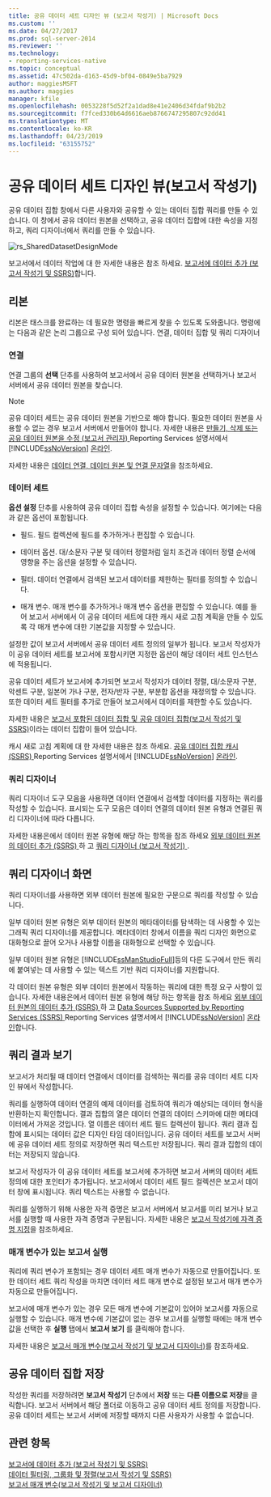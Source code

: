 ```yaml
---
title: 공유 데이터 세트 디자인 뷰 (보고서 작성기) | Microsoft Docs
ms.custom: ''
ms.date: 04/27/2017
ms.prod: sql-server-2014
ms.reviewer: ''
ms.technology:
- reporting-services-native
ms.topic: conceptual
ms.assetid: 47c502da-d163-45d9-bf04-0849e5ba7929
author: maggiesMSFT
ms.author: maggies
manager: kfile
ms.openlocfilehash: 0053228f5d52f2a1dad8e41e2406d34fdaf9b2b2
ms.sourcegitcommit: f7fced330b64d6616aeb8766747295807c92dd41
ms.translationtype: MT
ms.contentlocale: ko-KR
ms.lasthandoff: 04/23/2019
ms.locfileid: "63155752"
---
```

# <a name="shared-dataset-design-view-report-builder"></a>공유 데이터 세트 디자인 뷰(보고서 작성기)
  공유 데이터 집합 창에서 다른 사용자와 공유할 수 있는 데이터 집합 쿼리를 만들 수 있습니다. 이 창에서 공유 데이터 원본을 선택하고, 공유 데이터 집합에 대한 속성을 지정하고, 쿼리 디자이너에서 쿼리를 만들 수 있습니다.  
  
 ![rs_SharedDatasetDesignMode](../media/rs-shareddatasetdesignmode.gif "rs_SharedDatasetDesignMode")  
  
 보고서에서 데이터 작업에 대 한 자세한 내용은 참조 하세요. [보고서에 데이터 추가 &#40;보고서 작성기 및 SSRS&#41;](../report-data/report-datasets-ssrs.md)합니다.  
  
##  <a name="Ribbon"></a> 리본  
 리본은 태스크를 완료하는 데 필요한 명령을 빠르게 찾을 수 있도록 도와줍니다. 명령에는 다음과 같은 논리 그룹으로 구성 되어 있습니다. 연결, 데이터 집합 및 쿼리 디자이너  
  
### <a name="connection"></a>연결  
 연결 그룹의 **선택** 단추를 사용하여 보고서에서 공유 데이터 원본을 선택하거나 보고서 서버에서 공유 데이터 원본을 찾습니다.  
  
> [!NOTE]  
>  공유 데이터 세트는 공유 데이터 원본을 기반으로 해야 합니다. 필요한 데이터 원본을 사용할 수 없는 경우 보고서 서버에서 만들어야 합니다. 자세한 내용은 [만들기, 삭제 또는 공유 데이터 원본을 수정 &#40;보고서 관리자&#41; ](../create-delete-or-modify-a-shared-data-source-report-manager.md) Reporting Services 설명서에서 [!INCLUDE[ssNoVersion](../../../includes/ssnoversion-md.md)] [온라인](https://go.microsoft.com/fwlink/?linkid=121312).  
  
 자세한 내용은 [데이터 연결, 데이터 원본 및 연결 문자열](../data-connections-data-sources-and-connection-strings-in-report-builder.md)을 참조하세요.  
  
### <a name="dataset"></a>데이터 세트  
 **옵션 설정** 단추를 사용하여 공유 데이터 집합 속성을 설정할 수 있습니다. 여기에는 다음과 같은 옵션이 포함됩니다.  
  
-   필드. 필드 컬렉션에 필드를 추가하거나 편집할 수 있습니다.  
  
-   데이터 옵션. 대/소문자 구분 및 데이터 정렬처럼 일치 조건과 데이터 정렬 순서에 영향을 주는 옵션을 설정할 수 있습니다.  
  
-   필터. 데이터 연결에서 검색된 보고서 데이터를 제한하는 필터를 정의할 수 있습니다.  
  
-   매개 변수. 매개 변수를 추가하거나 매개 변수 옵션을 편집할 수 있습니다. 예를 들어 보고서 서버에서 이 공유 데이터 세트에 대한 캐시 새로 고침 계획을 만들 수 있도록 각 매개 변수에 대한 기본값을 지정할 수 있습니다.  
  
 설정한 값이 보고서 서버에서 공유 데이터 세트 정의의 일부가 됩니다. 보고서 작성자가 이 공유 데이터 세트를 보고서에 포함시키면 지정한 옵션이 해당 데이터 세트 인스턴스에 적용됩니다.  
  
 공유 데이터 세트가 보고서에 추가되면 보고서 작성자가 데이터 정렬, 대/소문자 구분, 악센트 구분, 일본어 가나 구분, 전자/반자 구분, 부분합 옵션을 재정의할 수 있습니다. 또한 데이터 세트 필터를 추가로 만들어 보고서에서 데이터를 제한할 수도 있습니다.  
  
 자세한 내용은 [보고서 포함된 데이터 집합 및 공유 데이터 집합&#40;보고서 작성기 및 SSRS&#41;](../report-data/report-embedded-datasets-and-shared-datasets-report-builder-and-ssrs.md)이라는 데이터 집합이 들어 있습니다.  
  
 캐시 새로 고침 계획에 대 한 자세한 내용은 참조 하세요. [공유 데이터 집합 캐시 &#40;SSRS&#41; ](../report-server/cache-shared-datasets-ssrs.md) Reporting Services 설명서에서 [!INCLUDE[ssNoVersion](../../../includes/ssnoversion-md.md)] [온라인](https://go.microsoft.com/fwlink/?linkid=121312).  
  
### <a name="query-designer"></a>쿼리 디자이너  
 쿼리 디자이너 도구 모음을 사용하면 데이터 연결에서 검색할 데이터를 지정하는 쿼리를 작성할 수 있습니다. 표시되는 도구 모음은 데이터 연결의 데이터 원본 유형과 연결된 쿼리 디자이너에 따라 다릅니다.  
  
 자세한 내용은에서 데이터 원본 유형에 해당 하는 항목을 참조 하세요 [외부 데이터 원본의 데이터 추가 &#40;SSRS&#41; ](../report-data/add-data-from-external-data-sources-ssrs.md) 하 고 [쿼리 디자이너 &#40;보고서 작성기&#41; ](../query-designers-report-builder.md) .  
  

  
##  <a name="DesignSurface"></a> 쿼리 디자이너 화면  
 쿼리 디자이너를 사용하면 외부 데이터 원본에 필요한 구문으로 쿼리를 작성할 수 있습니다.  
  
 일부 데이터 원본 유형은 외부 데이터 원본의 메타데이터를 탐색하는 데 사용할 수 있는 그래픽 쿼리 디자이너를 제공합니다. 메타데이터 창에서 이름을 쿼리 디자인 화면으로 대화형으로 끌어 오거나 사용할 이름을 대화형으로 선택할 수 있습니다.  
  
 일부 데이터 원본 유형은 [!INCLUDE[ssManStudioFull](../../includes/ssmanstudiofull-md.md)]등의 다른 도구에서 만든 쿼리에 붙여넣는 데 사용할 수 있는 텍스트 기반 쿼리 디자이너를 지원합니다.  
  
 각 데이터 원본 유형은 외부 데이터 원본에서 작동하는 쿼리에 대한 특정 요구 사항이 있습니다. 자세한 내용은에서 데이터 원본 유형에 해당 하는 항목을 참조 하세요 [외부 데이터 원본의 데이터 추가 &#40;SSRS&#41; ](../report-data/add-data-from-external-data-sources-ssrs.md) 하 고 [Data Sources Supported by Reporting Services &#40;SSRS&#41; ](../create-deploy-and-manage-mobile-and-paginated-reports.md) Reporting Services 설명서에서 [!INCLUDE[ssNoVersion](../../../includes/ssnoversion-md.md)] [온라인](https://go.microsoft.com/fwlink/?linkid=121312)합니다.  
  

  
##  <a name="Results"></a> 쿼리 결과 보기  
 보고서가 처리될 때 데이터 연결에서 데이터를 검색하는 쿼리를 공유 데이터 세트 디자인 뷰에서 작성합니다.  
  
 쿼리를 실행하여 데이터 연결의 예제 데이터를 검토하여 쿼리가 예상되는 데이터 형식을 반환하는지 확인합니다. 결과 집합의 열은 데이터 연결의 데이터 스키마에 대한 메타데이터에서 가져온 것입니다. 열 이름은 데이터 세트 필드 컬렉션이 됩니다. 쿼리 결과 집합에 표시되는 데이터 값은 디자인 타임 데이터입니다. 공유 데이터 세트를 보고서 서버에 공유 데이터 세트 정의로 저장하면 쿼리 텍스트만 저장됩니다. 쿼리 결과 집합의 데이터는 저장되지 않습니다.  
  
 보고서 작성자가 이 공유 데이터 세트를 보고서에 추가하면 보고서 서버의 데이터 세트 정의에 대한 포인터가 추가됩니다. 보고서에서 데이터 세트 필드 컬렉션은 보고서 데이터 창에 표시됩니다. 쿼리 텍스트는 사용할 수 없습니다.  
  
 쿼리를 실행하기 위해 사용한 자격 증명은 보고서 서버에서 보고서를 미리 보거나 보고서를 실행할 때 사용한 자격 증명과 구분됩니다. 자세한 내용은 [보고서 작성기에 자격 증명 지정](../specify-credentials-in-report-builder.md)을 참조하세요.  
  
### <a name="running-a-report-with-parameters"></a>매개 변수가 있는 보고서 실행  
 쿼리에 쿼리 변수가 포함되는 경우 데이터 세트 매개 변수가 자동으로 만들어집니다. 또한 데이터 세트 쿼리 작성을 마치면 데이터 세트 매개 변수로 설정된 보고서 매개 변수가 자동으로 만들어집니다.  
  
 보고서에 매개 변수가 있는 경우 모든 매개 변수에 기본값이 있어야 보고서를 자동으로 실행할 수 있습니다. 매개 변수에 기본값이 없는 경우 보고서를 실행할 때에는 매개 변수 값을 선택한 후 **실행** 탭에서 **보고서 보기** 를 클릭해야 합니다.  
  
 자세한 내용은 [보고서 매개 변수&#40;보고서 작성기 및 보고서 디자이너&#41;](../report-design/report-parameters-report-builder-and-report-designer.md)를 참조하세요.  
  

  
##  <a name="Save"></a> 공유 데이터 집합 저장  
 작성한 쿼리를 저장하려면 **보고서 작성기** 단추에서 **저장** 또는 **다른 이름으로 저장**을 클릭합니다. 보고서 서버에서 해당 폴더로 이동하고 공유 데이터 세트 정의를 저장합니다. 공유 데이터 세트는 보고서 서버에 저장할 때까지 다른 사용자가 사용할 수 없습니다.  
  

  
## <a name="see-also"></a>관련 항목  
 [보고서에 데이터 추가 &#40;보고서 작성기 및 SSRS&#41;](../report-data/report-datasets-ssrs.md)   
 [데이터 필터링, 그룹화 및 정렬&#40;보고서 작성기 및 SSRS&#41;](../report-design/filter-group-and-sort-data-report-builder-and-ssrs.md)   
 [보고서 매개 변수&#40;보고서 작성기 및 보고서 디자이너&#41;](../report-design/report-parameters-report-builder-and-report-designer.md)  
  
  
